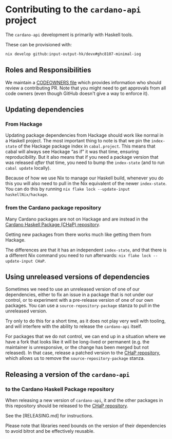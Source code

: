 # Contributing to the `cardano-api` project

The `cardano-api` development is primarily with Haskell tools.

These can be provisioned with:

```bash
nix develop github:input-output-hk/devx#ghc8107-minimal-iog
```

## Roles and Responsibilities
We maintain a [CODEOWNERS file](CODEOWNERS) which provides information who
should review a contributing PR.  Note that you might need to get approvals
from all code owners (even though GitHub doesn't give a way to enforce it).

## Updating dependencies

### From Hackage
Updating package dependencies from Hackage should work like normal in a Haskell project. 
The most important thing to note is that we pin the `index-state` of the Hackage package index in `cabal.project`. 
This means that cabal will always see Hackage “as if” it was that time, ensuring reproducibility. 
But it also means that if you need a package version that was released *after* that time, you need to bump the `index-state` (and to run `cabal update` locally).

Because of how we use Nix to manage our Haskell build, whenever you do this you will also need to pull in the Nix equivalent of the newer `index-state`. 
You can do this by running `nix flake lock --update-input haskellNix/hackage`.

### from the Cardano package repository
Many Cardano packages are not on Hackage and are instead in the [Cardano Haskell Package (CHaP) repository][CHaP].

Getting new packages from there works much like getting them from Hackage. 

The differences are that it has an independent `index-state`, and that there is a different Nix command you need to run afterwards: `nix flake lock --update-input CHaP`.

## Using unreleased versions of dependencies
Sometimes we need to use an unreleased version of one of our dependencies, either to fix an issue in a package that is not under our control, or to experiment with a pre-release version of one of our own packages.
You can use a `source-repository-package` stanza to pull in the unreleased version.

Try only to do this for a short time, as it does not play very well with tooling, and will interfere with the ability to release the `cardano-api` itself.

For packages that we do not control, we can end up in a situation where we have a fork that looks like it will be long-lived or permanent (e.g. the maintainer is unresponsive, or the change has been merged but not released).
In that case, release a patched version to the [CHaP repository][CHaP], which allows us to remove the `source-repository-package` stanza.

## Releasing a version of the `cardano-api`

### to the Cardano Haskell Package repository

When releasing a new version of `cardano-api`, it and the other packages in this repository should be released to the [CHaP repository][CHaP].

See the [RELEASING.md] for instructions. 

Please note that libraries need bounds on the version of their dependencies to avoid bitrot and be effectively reusable.

[CHaP]: https://github.com/input-output-hk/cardano-haskell-packages
